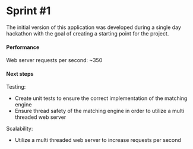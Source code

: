 # Sprint #1
The initial version of this application was developed during a single day hackathon with the goal of creating a starting point for the project.

#### Performance
Web server requests per second: ~350

#### Next steps
Testing:
- Create unit tests to ensure the correct implementation of the matching engine
- Ensure thread safety of the matching engine in order to utilize a multi threaded web server

Scalability:
- Utilize a multi threaded web server to increase requests per second

